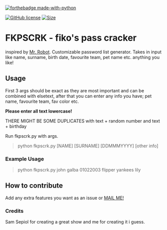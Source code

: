 [![forthebadge made-with-python](http://ForTheBadge.com/images/badges/made-with-python.svg)](https://www.python.org/)

 [![GitHub license](https://img.shields.io/github/license/Naereen/StrapDown.js.svg)](https://github.com/tpirate/fkpscrk/blob/main/LICENSE) [![Size](https://img.shields.io/github/languages/code-size/tpirate/fkpscrk)](https://github.com/tpirate/fkpscrk/)

# FKPSCRK - fiko's pass cracker

inspired by [Mr. Robot](https://www.youtube.com/watch?v=JMYEr4Bgey4). Customizable password list generator. Takes in input like name, surname, birth date, favourite team, pet name etc. anything you like!

## Usage

First 3 args should be exact as they are most important and can be combined with elsetext,
after that you can enter any info you have; pet name, favourite team, fav color etc.

**Please enter all text lowercase!**
 
THERE MIGHT BE SOME DUPLICATES with text + random number and text + birthday

Run fkpscrk.py with args.
> python fkpscrk.py [NAME] [SURNAME] [DDMMMYYYY] [other info]

### Example Usage
> python fkpscrk.py john galba 01022003 flipper yankees lily

## How to contribute

Add any extra features you want as an issue or [MAIL ME!](mailto:can@gurbuz.co) 

### Credits

Sam Sepiol for creating a great show and me for creating it i guess.
